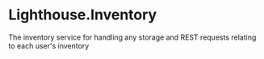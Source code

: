 # Lighthouse.Inventory
The inventory service for handling any storage and REST requests relating to each user's inventory